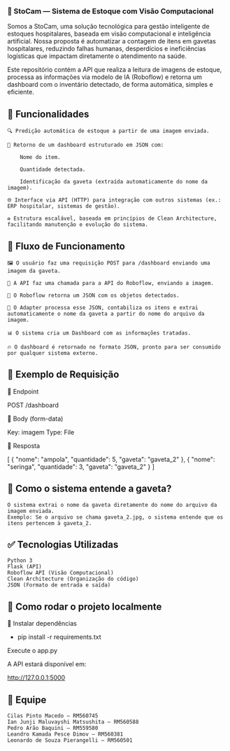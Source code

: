 
### 🏥 StoCam — Sistema de Estoque com Visão Computacional
Somos a StoCam, uma solução tecnológica para gestão inteligente de estoques hospitalares, baseada em visão computacional e inteligência artificial. Nossa proposta é automatizar a contagem de itens em gavetas hospitalares, reduzindo falhas humanas, desperdícios e ineficiências logísticas que impactam diretamente o atendimento na saúde.

Este repositório contém a API que realiza a leitura de imagens de estoque, processa as informações via modelo de IA (Roboflow) e retorna um dashboard com o inventário detectado, de forma automática, simples e eficiente.

## 🚀 Funcionalidades

    🔍 Predição automática de estoque a partir de uma imagem enviada.

    📄 Retorno de um dashboard estruturado em JSON com:

        Nome do item.

        Quantidade detectada.

        Identificação da gaveta (extraída automaticamente do nome da imagem).

    🌐 Interface via API (HTTP) para integração com outros sistemas (ex.: ERP hospitalar, sistemas de gestão).

    ♻️ Estrutura escalável, baseada em princípios de Clean Architecture, facilitando manutenção e evolução do sistema.

## 🔗 Fluxo de Funcionamento

    🖼️ O usuário faz uma requisição POST para /dashboard enviando uma imagem da gaveta.

    🔗 A API faz uma chamada para a API do Roboflow, enviando a imagem.

    🧠 O Roboflow retorna um JSON com os objetos detectados.

    🔧 O Adapter processa esse JSON, contabiliza os itens e extrai automaticamente o nome da gaveta a partir do nome do arquivo da imagem.

    📊 O sistema cria um Dashboard com as informações tratadas.

    🔥 O dashboard é retornado no formato JSON, pronto para ser consumido por qualquer sistema externo.

## 🎯 Exemplo de Requisição

🔸 Endpoint

  POST /dashboard

🔸 Body (form-data)

  Key: imagem
  Type: File

🔸 Resposta

  [
    {
      "nome": "ampola",
      "quantidade": 5,
      "gaveta": "gaveta_2"
    },
    {
      "nome": "seringa",
      "quantidade": 3,
      "gaveta": "gaveta_2"
    }
  ]

## 📸 Como o sistema entende a gaveta?

    O sistema extrai o nome da gaveta diretamente do nome do arquivo da imagem enviada.
    Exemplo: Se o arquivo se chama gaveta_2.jpg, o sistema entende que os itens pertencem à gaveta_2.

## ✅ Tecnologias Utilizadas

    Python 3
    Flask (API)
    Roboflow API (Visão Computacional)
    Clean Architecture (Organização do código)
    JSON (Formato de entrada e saída)

## 🏁 Como rodar o projeto localmente

  🔧 Instalar dependências

  - pip install -r requirements.txt

  Execute o app.py

  A API estará disponível em:

  http://127.0.0.1:5000

## 👥 Equipe

    Cilas Pinto Macedo — RM560745
    Ian Junji Maluvayshi Matsushita — RM560588
    Pedro Arão Baquini — RM559580
    Leandro Kamada Pesce Dimov — RM560381
    Leonardo de Souza Pierangelli — RM560501